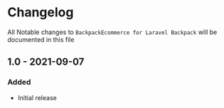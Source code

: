 # Changelog

All Notable changes to `BackpackEcommerce for Laravel Backpack` will be documented in this file

## 1.0 - 2021-09-07

### Added
- Initial release